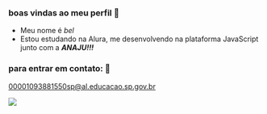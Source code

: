 ### boas vindas ao meu perfil 🌟
- Meu nome é _bel_
- Estou estudando na Alura, me desenvolvendo na plataforma JavaScript junto com a **_ANAJU!!!_**

### para entrar em contato: 🌸
00001093881550sp@al.educacao.sp.gov.br

![](https://media1.tenor.com/m/nVc7mBEJ-bkAAAAd/rolling-thunder-double-haikyuu.gif)
